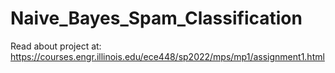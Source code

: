 # Naive_Bayes_Spam_Classification

Read about project at: https://courses.engr.illinois.edu/ece448/sp2022/mps/mp1/assignment1.html